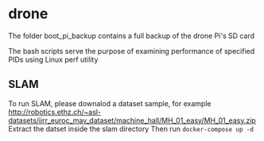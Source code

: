 # drone

The folder boot_pi_backup contains a full backup of the drone Pi's SD card

The bash scripts serve the purpose of examining performance of specified PIDs using Linux perf utility

## SLAM
To run SLAM, please downalod a dataset sample, for example http://robotics.ethz.ch/~asl-datasets/ijrr_euroc_mav_dataset/machine_hall/MH_01_easy/MH_01_easy.zip
Extract the datset inside the slam directory
Then run ```docker-compose up -d```
